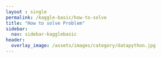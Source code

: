 ```yaml
---
layout : single
permalink: /kaggle-basic/how-to-solve
title: "How to solve Problem"
sidebar:
  nav: sidebar-kagglebasic
header:
  overlay_image: /assets/images/category/datapython.jpg
---
```

